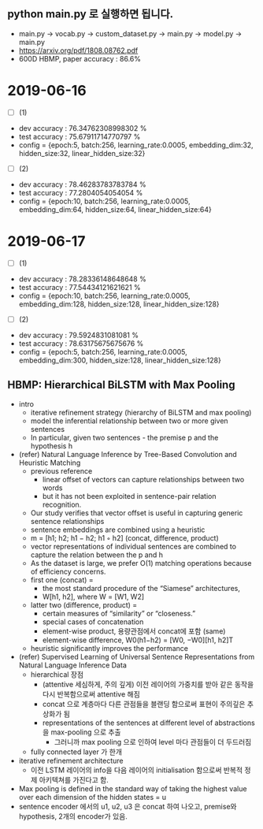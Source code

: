 ## python main.py 로 실행하면 됩니다.
- main.py → vocab.py → custom_dataset.py → main.py → model.py → main.py 
- https://arxiv.org/pdf/1808.08762.pdf
- 600D HBMP, paper accuracy : 86.6%
# 2019-06-16 
* [ ] (1)
- dev accuracy :  76.34762308998302 %
- test accuracy :  75.67911714770797 %
- config = {epoch:5, batch:256,  learning_rate:0.0005,  embedding_dim:32,  hidden_size:32,  linear_hidden_size:32}
* [ ] (2)
- dev accuracy :  78.46283783783784 %
- test accuracy :  77.2804054054054 %
- config = {epoch:10, batch:256,  learning_rate:0.0005,  embedding_dim:64,  hidden_size:64,  linear_hidden_size:64}

# 2019-06-17 
* [ ] (1)
- dev accuracy :  78.28336148648648 %
- test accuracy :  77.54434121621621 %
- config = {epoch:10, batch:256,  learning_rate:0.0005,  embedding_dim:128,  hidden_size:128,  linear_hidden_size:128}
* [ ] (2)
- dev accuracy :  79.5924831081081 %
- test accuracy :  78.63175675675676 %
- config = {epoch:5, batch:256,  learning_rate:0.0005,  embedding_dim:300,  hidden_size:128,  linear_hidden_size:128}


## HBMP: Hierarchical BiLSTM with Max Pooling
+ intro
	+ iterative refinement strategy (hierarchy of BiLSTM and max pooling)
	+ model the inferential relationship between two or more given sentences
	+ In particular, given two sentences - the premise p and the hypothesis h
+ (refer) Natural Language Inference by Tree-Based Convolution and Heuristic Matching 
	+ previous reference
		+ linear offset of vectors can capture relationships between two words
		+ but it has not been exploited in sentence-pair relation recognition.
	+ Our study verifies that vector offset is useful in capturing generic sentence relationships
	+ sentence embeddings are combined using a heuristic
	+ m = [h1; h2; h1 − h2; h1 ◦ h2]  (concat, difference, product)
	+ vector representations of individual sentences are combined to capture the relation between the p and h
	+ As the dataset is large, we prefer O(1) matching operations because of efficiency concerns. 
	+ first one (concat) = 
		+ the most standard procedure of the “Siamese” architectures, 
		+ W[h1, h2], where W = [W1, W2]
	+ latter two (difference, product) = 
		+ certain measures of “similarity” or “closeness.”
		+ special cases of concatenation
		+ element-wise product, 용량관점에서 concat에 포함 (same)
		+ element-wise difference, W0(h1−h2) = [W0, −W0][h1, h2]T
	+ heuristic significantly improves the performance
+ (refer) Supervised Learning of Universal Sentence Representations from Natural Language Inference Data 
	+ hierarchical 장점 
		+ (attentive 세심하게, 주의 깊게) 이전 레이어의 가중치를 받아 같은 동작을 다시 반복함으로써 attentive 해짐
		+ concat 으로 계층마다 다른 관점들을 블랜딩 함으로써 표현이 주의깊은 추상화가 됨
		+ representations of the sentences at different level of abstractions 을 max-pooling 으로 추출
			+ 그러니까 max pooling 으로 인하여 level 마다 관점들이 더 두드러짐
	+ fully connected layer 가 한개
+ iterative refinement architecture
	+ 이전 LSTM 레이어의 info을 다음 레이어의 initialisation 함으로써 반복적 정제 아키텍쳐를 가진다고 함.
+ Max pooling is defined in the standard way of taking the highest value over each dimension of the hidden states = u
+ sentence encoder 에서의 u1, u2, u3 은 concat 하여 나오고, premise와 hypothesis, 2개의 encoder가 있음.
